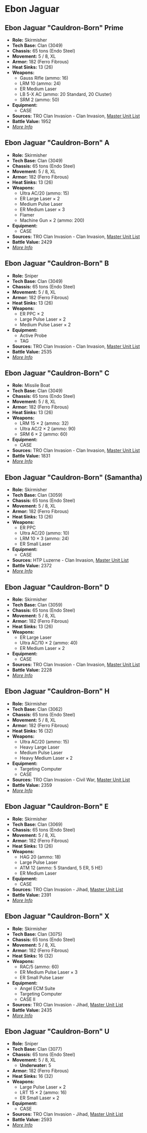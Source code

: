 # Ebon Jaguar
## Ebon Jaguar "Cauldron-Born" Prime
- **Role:** Skirmisher
- **Tech Base:** Clan (3049)
- **Chassis:** 65 tons (Endo Steel)
- **Movement:** 5 / 8, XL
- **Armor:** 182 (Ferro Fibrous)
- **Heat Sinks:** 13 (26)
- **Weapons:**
  - Gauss Rifle (ammo: 16)
  - LRM 10 (ammo: 24)
  - ER Medium Laser
  - LB 5-X AC (ammo: 20 Standard, 20 Cluster)
  - SRM 2 (ammo: 50)
- **Equipment:**
  - CASE
- **Sources:** TRO Clan Invasion - Clan Invasion, [Master Unit List](http://masterunitlist.info/Unit/Details/496/cauldron-born-ebon-jaguar-prime)
- **Battle Value:** 1952
- [*More Info*](ebon_jaguar/ebon_jaguar_prime.md)

## Ebon Jaguar "Cauldron-Born" A
- **Role:** Skirmisher
- **Tech Base:** Clan (3049)
- **Chassis:** 65 tons (Endo Steel)
- **Movement:** 5 / 8, XL
- **Armor:** 182 (Ferro Fibrous)
- **Heat Sinks:** 13 (26)
- **Weapons:**
  - Ultra AC/20 (ammo: 15)
  - ER Large Laser × 2
  - Medium Pulse Laser
  - ER Medium Laser × 3
  - Flamer
  - Machine Gun × 2 (ammo: 200)
- **Equipment:**
  - CASE
- **Sources:** TRO Clan Invasion - Clan Invasion, [Master Unit List](http://masterunitlist.info/Unit/Details/490/cauldron-born-ebon-jaguar-a)
- **Battle Value:** 2429
- [*More Info*](ebon_jaguar/ebon_jaguar_a.md)

## Ebon Jaguar "Cauldron-Born" B
- **Role:** Sniper
- **Tech Base:** Clan (3049)
- **Chassis:** 65 tons (Endo Steel)
- **Movement:** 5 / 8, XL
- **Armor:** 182 (Ferro Fibrous)
- **Heat Sinks:** 13 (26)
- **Weapons:**
  - ER PPC × 2
  - Large Pulse Laser × 2
  - Medium Pulse Laser × 2
- **Equipment:**
  - Active Probe
  - TAG
- **Sources:** TRO Clan Invasion - Clan Invasion, [Master Unit List](http://masterunitlist.info/Unit/Details/491/cauldron-born-ebon-jaguar-b)
- **Battle Value:** 2535
- [*More Info*](ebon_jaguar/ebon_jaguar_b.md)

## Ebon Jaguar "Cauldron-Born" C
- **Role:** Missile Boat
- **Tech Base:** Clan (3049)
- **Chassis:** 65 tons (Endo Steel)
- **Movement:** 5 / 8, XL
- **Armor:** 182 (Ferro Fibrous)
- **Heat Sinks:** 13 (26)
- **Weapons:**
  - LRM 15 × 2 (ammo: 32)
  - Ultra AC/2 × 2 (ammo: 90)
  - SRM 6 × 2 (ammo: 60)
- **Equipment:**
  - CASE
- **Sources:** TRO Clan Invasion - Clan Invasion, [Master Unit List](http://masterunitlist.info/Unit/Details/492/cauldron-born-ebon-jaguar-c)
- **Battle Value:** 1831
- [*More Info*](ebon_jaguar/ebon_jaguar_c.md)

## Ebon Jaguar "Cauldron-Born" (Samantha)
- **Role:** Skirmisher
- **Tech Base:** Clan (3059)
- **Chassis:** 65 tons (Endo Steel)
- **Movement:** 5 / 8, XL
- **Armor:** 182 (Ferro Fibrous)
- **Heat Sinks:** 13 (26)
- **Weapons:**
  - ER PPC
  - Ultra AC/20 (ammo: 10)
  - LRM 10 × 3 (ammo: 24)
  - ER Small Laser
- **Equipment:**
  - CASE
- **Sources:** HTP Luzerne - Clan Invasion, [Master Unit List](http://masterunitlist.info/Unit/Details/5862/cauldron-born-ebon-jaguar-samantha)
- **Battle Value:** 2372
- [*More Info*](ebon_jaguar/ebon_jaguar_samantha.md)

## Ebon Jaguar "Cauldron-Born" D
- **Role:** Skirmisher
- **Tech Base:** Clan (3059)
- **Chassis:** 65 tons (Endo Steel)
- **Movement:** 5 / 8, XL
- **Armor:** 182 (Ferro Fibrous)
- **Heat Sinks:** 13 (26)
- **Weapons:**
  - ER Large Laser
  - Ultra AC/10 × 2 (ammo: 40)
  - ER Medium Laser × 2
- **Equipment:**
  - CASE
- **Sources:** TRO Clan Invasion - Clan Invasion, [Master Unit List](http://masterunitlist.info/Unit/Details/493/cauldron-born-ebon-jaguar-d)
- **Battle Value:** 2228
- [*More Info*](ebon_jaguar/ebon_jaguar_d.md)

## Ebon Jaguar "Cauldron-Born" H
- **Role:** Skirmisher
- **Tech Base:** Clan (3062)
- **Chassis:** 65 tons (Endo Steel)
- **Movement:** 5 / 8, XL
- **Armor:** 182 (Ferro Fibrous)
- **Heat Sinks:** 16 (32)
- **Weapons:**
  - Ultra AC/20 (ammo: 15)
  - Heavy Large Laser
  - Medium Pulse Laser
  - Heavy Medium Laser × 2
- **Equipment:**
  - Targeting Computer
  - CASE
- **Sources:** TRO Clan Invasion - Civil War, [Master Unit List](http://masterunitlist.info/Unit/Details/495/cauldron-born-ebon-jaguar-h)
- **Battle Value:** 2359
- [*More Info*](ebon_jaguar/ebon_jaguar_h.md)

## Ebon Jaguar "Cauldron-Born" E
- **Role:** Skirmisher
- **Tech Base:** Clan (3069)
- **Chassis:** 65 tons (Endo Steel)
- **Movement:** 5 / 8, XL
- **Armor:** 182 (Ferro Fibrous)
- **Heat Sinks:** 13 (26)
- **Weapons:**
  - HAG 20 (ammo: 18)
  - Large Pulse Laser
  - ATM 12 (ammo: 5 Standard, 5 ER, 5 HE)
  - ER Medium Laser
- **Equipment:**
  - CASE
- **Sources:** TRO Clan Invasion - Jihad, [Master Unit List](http://masterunitlist.info/Unit/Details/494/cauldron-born-ebon-jaguar-e)
- **Battle Value:** 2391
- [*More Info*](ebon_jaguar/ebon_jaguar_e.md)

## Ebon Jaguar "Cauldron-Born" X
- **Role:** Skirmisher
- **Tech Base:** Clan (3075)
- **Chassis:** 65 tons (Endo Steel)
- **Movement:** 5 / 8, XL
- **Armor:** 182 (Ferro Fibrous)
- **Heat Sinks:** 16 (32)
- **Weapons:**
  - RAC/5 (ammo: 60)
  - ER Medium Pulse Laser × 3
  - ER Small Pulse Laser
- **Equipment:**
  - Angel ECM Suite
  - Targeting Computer
  - CASE II
- **Sources:** TRO Clan Invasion - Jihad, [Master Unit List](http://masterunitlist.info/Unit/Details/498/cauldron-born-ebon-jaguar-x)
- **Battle Value:** 2435
- [*More Info*](ebon_jaguar/ebon_jaguar_x.md)

## Ebon Jaguar "Cauldron-Born" U
- **Role:** Sniper
- **Tech Base:** Clan (3077)
- **Chassis:** 65 tons (Endo Steel)
- **Movement:** 5 / 8, XL
  - **Underwater:** 5
- **Armor:** 182 (Ferro Fibrous)
- **Heat Sinks:** 16 (32)
- **Weapons:**
  - Large Pulse Laser × 2
  - LRT 15 × 2 (ammo: 16)
  - ER Small Laser × 2
- **Equipment:**
  - CASE
- **Sources:** TRO Clan Invasion - Jihad, [Master Unit List](http://masterunitlist.info/Unit/Details/497/cauldron-born-ebon-jaguar-u)
- **Battle Value:** 2593
- [*More Info*](ebon_jaguar/ebon_jaguar_u.md)

